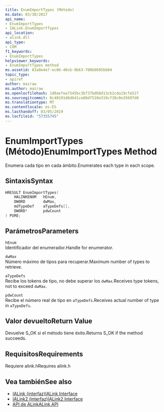 ```yaml
---
title: EnumImportTypes (Método)
ms.date: 03/30/2017
api_name:
- EnumImportTypes
- IALink.EnumImportTypes
api_location:
- alink.dll
api_type:
- COM
f1_keywords:
- EnumImportTypes
helpviewer_keywords:
- EnumImportTypes method
ms.assetid: 83a0e4e7-ec06-40cb-9b63-700b9695bb04
topic_type:
- apiref
author: mairaw
ms.author: mairaw
ms.openlocfilehash: 1d0aefea7345bc3bf37bdb8d13cb2cda19cfe527
ms.sourcegitcommit: 0c48191d6d641ce88d7510e319cf38c0e35697d0
ms.translationtype: MT
ms.contentlocale: es-ES
ms.lasthandoff: 03/05/2019
ms.locfileid: "57355745"
---
```

# <a name="enumimporttypes-method"></a><span data-ttu-id="f0fcd-102">EnumImportTypes (Método)</span><span class="sxs-lookup"><span data-stu-id="f0fcd-102">EnumImportTypes Method</span></span>

<span data-ttu-id="f0fcd-103">Enumera cada tipo en cada ámbito.</span><span class="sxs-lookup"><span data-stu-id="f0fcd-103">Enumerates each type in each scope.</span></span>

## <a name="syntax"></a><span data-ttu-id="f0fcd-104">Sintaxis</span><span class="sxs-lookup"><span data-stu-id="f0fcd-104">Syntax</span></span>

```cpp
HRESULT EnumImportTypes(
    HALINKENUM   hEnum,
    DWORD        dwMax,
    mdTypeDef    aTypeDefs[],
    DWORD*       pdwCount
) PURE;
```

## <a name="parameters"></a><span data-ttu-id="f0fcd-105">Parámetros</span><span class="sxs-lookup"><span data-stu-id="f0fcd-105">Parameters</span></span>

`hEnum`\
<span data-ttu-id="f0fcd-106">Identificador del enumerador.</span><span class="sxs-lookup"><span data-stu-id="f0fcd-106">Handle for enumerator.</span></span>

`dwMax`\
<span data-ttu-id="f0fcd-107">Número máximo de tipos para recuperar.</span><span class="sxs-lookup"><span data-stu-id="f0fcd-107">Maximum number of types to retrieve.</span></span>

`aTypeDefs`\
<span data-ttu-id="f0fcd-108">Recibe los tokens de tipo, no debe superar los `dwMax`.</span><span class="sxs-lookup"><span data-stu-id="f0fcd-108">Receives type tokens, not to exceed `dwMax`.</span></span>

`pdwCount`\
<span data-ttu-id="f0fcd-109">Recibe el número real de tipo en `aTypeDefs`.</span><span class="sxs-lookup"><span data-stu-id="f0fcd-109">Receives actual number of type in `aTypeDefs`.</span></span>

## <a name="return-value"></a><span data-ttu-id="f0fcd-110">Valor devuelto</span><span class="sxs-lookup"><span data-stu-id="f0fcd-110">Return Value</span></span>

<span data-ttu-id="f0fcd-111">Devuelve S_OK si el método tiene éxito.</span><span class="sxs-lookup"><span data-stu-id="f0fcd-111">Returns S_OK if the method succeeds.</span></span>

## <a name="requirements"></a><span data-ttu-id="f0fcd-112">Requisitos</span><span class="sxs-lookup"><span data-stu-id="f0fcd-112">Requirements</span></span>

<span data-ttu-id="f0fcd-113">Requiere alink.h</span><span class="sxs-lookup"><span data-stu-id="f0fcd-113">Requires alink.h</span></span>

## <a name="see-also"></a><span data-ttu-id="f0fcd-114">Vea también</span><span class="sxs-lookup"><span data-stu-id="f0fcd-114">See also</span></span>

- [<span data-ttu-id="f0fcd-115">IALink (interfaz)</span><span class="sxs-lookup"><span data-stu-id="f0fcd-115">IALink Interface</span></span>](ialink-interface.md)
- [<span data-ttu-id="f0fcd-116">IALink2 (interfaz)</span><span class="sxs-lookup"><span data-stu-id="f0fcd-116">IALink2 Interface</span></span>](ialink2-interface.md)
- [<span data-ttu-id="f0fcd-117">API de ALink</span><span class="sxs-lookup"><span data-stu-id="f0fcd-117">ALink API</span></span>](index.md)